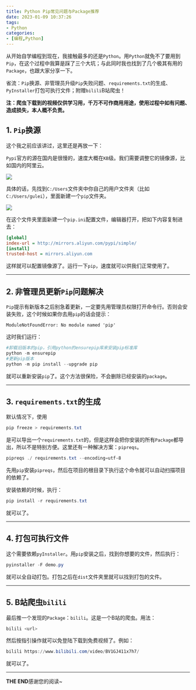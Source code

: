 ```yaml
---
title: Python Pip常见问题与Package推荐
date: 2023-01-09 10:37:26
tags:
- Python
categories:
- [编程,Python]
---
```


从开始自学编程到现在，我接触最多的还是`Python`。用`Python`就免不了要用到`Pip`，在这个过程中我算是踩了三个大坑；与此同时我也找到了几个极其有用的`Package`，也跟大家分享一下。

省流：`Pip`换源、非管理员升级`Pip`失败问题、`requirements.txt`的生成、`PyInstaller`打包可执行文件；附赠`bilili`B站爬虫！

**注：爬虫下载到的视频仅供学习用，千万不可作商用用途，使用过程中如有问题、造成损失，本人概不负责。**

<!--more-->

## 1. `Pip`换源

这个我之前应该讲过，这里还是再放一下：

`Pypi`官方的源在国内是很慢的，速度大概在`KB`级。我们需要调整它的镜像源，比如国内的阿里云。

![](https://s1.ax1x.com/2022/10/27/xhKN5V.png)

具体的话，先找到`C:/Users`文件夹中你自己的用户文件夹（比如`C:/Users/gulei`），里面新建一个`pip`文件夹。

![](https://s1.ax1x.com/2022/10/27/xhKYEq.png)

在这个文件夹里面新建一个`pip.ini`配置文件，编辑器打开，把如下内容复制进去：

```ini
[global] 
index-url = http://mirrors.aliyun.com/pypi/simple/ 
[install] 
trusted-host = mirrors.aliyun.com
```

这样就可以配置镜像源了。运行一下`pip`，速度就可以供我们正常使用了。

****

## 2. 非管理员更新`Pip`问题解决

`Pip`提示有新版本之后别急着更新，一定要先用管理员权限打开命令行。否则会安装失败，这个时候如果你去用`pip`的话会提示：

```
ModuleNotFoundError: No module named 'pip'
```

这时我们运行：

```powershell
#卸载旧版本的pip，引用python的ensurepip库来安装pip标准库
python -m ensurepip
#更新pip版本
python -m pip install --upgrade pip
```

就可以重新安装`pip`了。这个方法很保险，不会删除已经安装的`package`。

***

## 3. `requirements.txt`的生成

默认情况下，使用

```powershell
pip freeze > requirements.txt
```

是可以导出一个`requirements.txt`的，但是这样会把你安装的所有`Package`都导出，所以不是特别方便。这里还有一种解决方案：`pipreqs`。

```powershell
pipreqs ./ requirements.txt --encoding=utf-8
```

先用`pip`安装`pipreqs`，然后在项目的根目录下执行这个命令就可以自动扫描项目的依赖了。

安装依赖的时候，执行：

```powershell
pip install -r requirements.txt
```

就可以了。

***

## 4. 打包可执行文件

这个需要依赖`pyInstaller`。用`pip`安装之后，找到你想要的文件，然后执行：

```powershell
pyinstaller -F demo.py
```

就可以全自动打包。打包之后在`dist`文件夹里就可以找到打包的文件。

****

## 5. B站爬虫`bilili`

最后推一个发现的`Package`：`bilili`。这是一个B站的爬虫。用法：

```powershell
bilili <url>
```

然后按指引操作就可以免登陆下载到免费视频了。例如：

```powershell
bilili https://www.bilibili.com/video/BV1GJ411x7h7/
```

就可以了。

****

**THE END**感谢您的阅读\~
